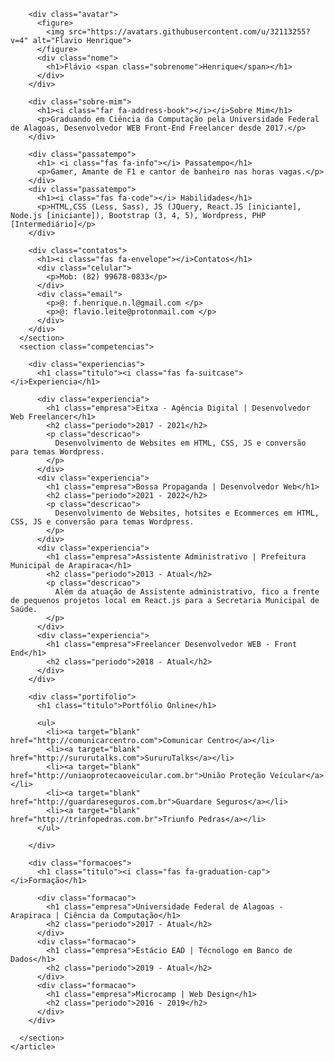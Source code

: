   <link rel="stylesheet" href="style.css">
  <script src="https://kit.fontawesome.com/45d3418535.js" crossorigin="anonymous"></script>
  <link href="https://fonts.googleapis.com/css?family=Saira+Extra+Condensed:500,700" rel="stylesheet" type="text/css">
  <link href="https://fonts.googleapis.com/css?family=Muli:400,400i,800,800i" rel="stylesheet" type="text/css">
  <main class="a4">
    <article class="curriculo">
      <section class="perfil">

        <div class="avatar">
          <figure>
            <img src="https://avatars.githubusercontent.com/u/32113255?v=4" alt="Flavio Henrique">
          </figure>
          <div class="nome">
            <h1>Flávio <span class="sobrenome">Henrique</span></h1>
          </div>
        </div>
  
        <div class="sobre-mim">
          <h1><i class="far fa-address-book"></i></i>Sobre Mim</h1>
          <p>Graduando em Ciência da Computação pela Universidade Federal de Alagoas, Desenvolvedor WEB Front-End Freelancer desde 2017.</p>
        </div>
  
        <div class="passatempo">
          <h1> <i class="fas fa-info"></i> Passatempo</h1>
          <p>Gamer, Amante de F1 e cantor de banheiro nas horas vagas.</p>
        </div>
        <div class="passatempo">
          <h1><i class="fas fa-code"></i> Habilidades</h1>
          <p>HTML,CSS (Less, Sass), JS (JQuery, React.JS [iniciante], Node.js [iniciante]), Bootstrap (3, 4, 5), Wordpress, PHP [Intermediário]</p>
        </div>
        
        <div class="contatos">
          <h1><i class="fas fa-envelope"></i>Contatos</h1>     
          <div class="celular">
            <p>Mob: (82) 99678-0833</p>
          </div>
          <div class="email">
            <p>@: f.henrique.n.l@gmail.com </p>
            <p>@: flavio.leite@protonmail.com </p>
          </div>
        </div>
      </section>
      <section class="competencias">
  
        <div class="experiencias">
          <h1 class="titulo"><i class="fas fa-suitcase"></i>Experiencia</h1>
  
          <div class="experiencia">
            <h1 class="empresa">Eitxa - Agência Digital | Desenvolvedor Web Freelancer</h1>
            <h2 class="periodo">2017 - 2021</h2>
            <p class="descricao">
              Desenvolvimento de Websites em HTML, CSS, JS e conversão para temas Wordpress.
            </p>
          </div>
          <div class="experiencia">
            <h1 class="empresa">Bossa Propaganda | Desenvolvedor Web</h1>
            <h2 class="periodo">2021 - 2022</h2>
            <p class="descricao">
              Desenvolvimento de Websites, hotsites e Ecommerces em HTML, CSS, JS e conversão para temas Wordpress.
            </p>
          </div>
          <div class="experiencia">
            <h1 class="empresa">Assistente Administrativo | Prefeitura Municipal de Arapiraca</h1>
            <h2 class="periodo">2013 - Atual</h2>
            <p class="descricao">
              Além da atuação de Assistente administrativo, fico a frente de pequenos projetos local em React.js para a Secretaria Municipal de Saúde.
            </p>
          </div>
          <div class="experiencia">
            <h1 class="empresa">Freelancer Desenvolvedor WEB - Front End</h1>
            <h2 class="periodo">2018 - Atual</h2>
          </div>
        </div>

        <div class="portifolio">
          <h1 class="titulo">Portfólio Online</h1>

          <ul>
            <li><a target="blank" href="http://comunicarcentro.com">Comunicar Centro</a></li>
            <li><a target="blank" href="http://sururutalks.com">SururuTalks</a></li>
            <li><a target="blank" href="http://uniaoprotecaoveicular.com.br">União Proteção Veícular</a></li>
            <li><a target="blank" href="http://guardareseguros.com.br">Guardare Seguros</a></li>
            <li><a target="blank" href="http://trinfopedras.com.br">Triunfo Pedras</a></li>
          </ul>

        </div>
  
        <div class="formacoes">
          <h1 class="titulo"><i class="fas fa-graduation-cap"></i>Formação</h1>
  
          <div class="formacao">
            <h1 class="empresa">Universidade Federal de Alagoas - Arapiraca | Ciência da Computação</h1>
            <h2 class="periodo">2017 - Atual</h2>
          </div>
          <div class="formacao">
            <h1 class="empresa">Estácio EAD | Técnologo em Banco de Dados</h1>
            <h2 class="periodo">2019 - Atual</h2>
          </div>
          <div class="formacao">
            <h1 class="empresa">Microcamp | Web Design</h1>
            <h2 class="periodo">2016 - 2019</h2>
          </div>
        </div>
  
      </section>
    </article>
  </main>  